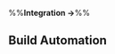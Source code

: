 <link rel="stylesheet" href="{{baseUrl}}/css/textbook.css">

<div class="website-content">

%%**Integration →**%%

## Build Automation

<div id="main">

<include src="what/embed.md" />
<include src="continuousIntegrationDeployment/embed.md" />

</div>

</div>
